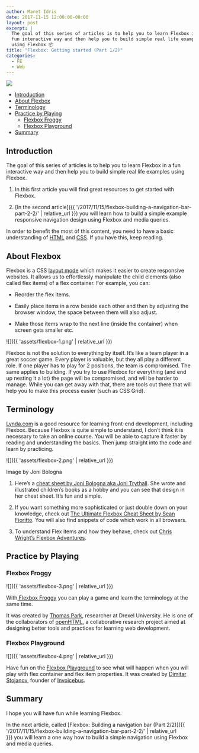 ```yaml
---
author: Maret Idris
date: 2017-11-15 12:00:00-08:00
layout: post
excerpt: |
  The goal of this series of articles is to help you to learn Flexbox in a
  fun interactive way and then help you to build simple real life examples
  using Flexbox 📦
title: "Flexbox: Getting started (Part 1/2)"
categories:
  - FE
  - Web
---
```


<img class="post-hero-image" src="{{ 'assets/flexbox-hero-image.jpg' | relative_url }}"/>

<!-- START doctoc generated TOC please keep comment here to allow auto update -->
<!-- DON'T EDIT THIS SECTION, INSTEAD RE-RUN doctoc TO UPDATE -->

- [Introduction](#introduction)
- [About Flexbox](#about-flexbox)
- [Terminology](#terminology)
- [Practice by Playing](#practice-by%C2%A0playing)
  - [Flexbox Froggy](#flexbox-froggy)
  - [Flexbox Playground](#flexbox-playground)
- [Summary](#summary)

<!-- END doctoc generated TOC please keep comment here to allow auto update -->

## Introduction

The goal of this series of articles is to help you to learn Flexbox in a fun interactive way and
then help you to build simple real life examples using Flexbox.

1. In this first article you will find great resources to get started with Flexbox.

2. [In the second article]({{ '/2017/11/15/flexbox-building-a-navigation-bar-part-2-2/' |
   relative_url }}) you will learn how to build a simple example responsive navigation design using Flexbox
   and media queries.

In order to benefit the most of this content, you need to have a basic understanding
of [HTML](https://developer.mozilla.org/en-US/docs/Learn/HTML) and [CSS](https://developer.mozilla.org/en-US/docs/Web/CSS).
If you have this, keep reading.

## About Flexbox

Flexbox is a CSS [layout mode](https://developer.mozilla.org/en-US/docs/Web/CSS/Layout_mode) which
makes it easier to create responsive websites. It allows us to effortlessly manipulate the child
elements (also called flex items) of a flex container. For example, you can:

- Reorder the flex items.

- Easily place items in a row beside each other and then by adjusting the browser window, the space
  between them will also adjust.

- Make those items wrap to the next line (inside the container) when screen gets smaller etc.

![]({{ 'assets/flexbox-1.png' | relative_url }})

Flexbox is not the solution to everything by itself. It’s like a team player in a great soccer game.
Every player is valuable, but they all play a different role. If one player has to play for 2
positions, the team is compromised. The same applies to building. If you try to use Flexbox for
everything (and end up nesting it a lot) the page will be compromised, and will be harder to manage.
While you can get away with that, there are tools out there that will help you to make this process
easier (such as CSS Grid).

## Terminology

[Lynda.com](https://www.lynda.com/CSS-tutorials/CSS-Flexbox-First-Look/116352-2.html) is a good
resource for learning front-end development, including Flexbox. Because Flexbox is quite simple to
understand, I don’t think it is necessary to take an online course. You will be able to capture it
faster by reading and understanding the basics. Then jump straight into the code and learn by
practicing.

![]({{ 'assets/flexbox-2.png' | relative_url }})

Image by Joni Bologna

1. Here’s
   a [cheat sheet by Joni Bologna aka Joni Trythall](http://jonibologna.com/content/images/flexboxsheet.pdf).
   She wrote and illustrated children’s books as a hobby and you can see that design in her cheat
   sheet. It’s fun and simple.

2. If you want something more sophisticated or just double down on your knowledge, check
   out [The Ultimate Flexbox Cheat Sheet by Sean Fioritto](http://www.sketchingwithcss.com/samplechapter/cheatsheet.html).
   You will also find snippets of code which work in all browsers.

3. To understand Flex items and how they behave, check
   out [Chris Wright’s Flexbox Adventures](https://chriswrightdesign.com/experiments/flexbox-adventures/#).

## Practice by Playing

### Flexbox Froggy

![]({{ 'assets/flexbox-3.png' | relative_url }})

With[ Flexbox Froggy](http://flexboxfroggy.com/) you can play a game and learn the terminology at
the same time.

It was created by [Thomas Park](https://github.com/thomaspark), researcher at Drexel University. He
is one of the collaborators of [openHTML](http://openhtml.org/), a collaborative research project
aimed at designing better tools and practices for learning web development.

### Flexbox Playground

![]({{ 'assets/flexbox-4.png' | relative_url }})

Have fun on
the [Flexbox Playground](https://demos.scotch.io/visual-guide-to-css3-flexbox-flexbox-playground/demos/) to
see what will happen when you will play with flex container and flex item properties. It was created
by [Dimitar Stojanov](https://twitter.com/justd100), founder
of [Invoicebus](https://invoicebus.com/).

## Summary

I hope you will have fun while learning Flexbox.

In the next article, called [Flexbox: Building a navigation bar (Part
2/2)]({{ '/2017/11/15/flexbox-building-a-navigation-bar-part-2-2/' | relative_url }}) you will learn
a one way how to build a simple navigation using Flexbox and media queries.
